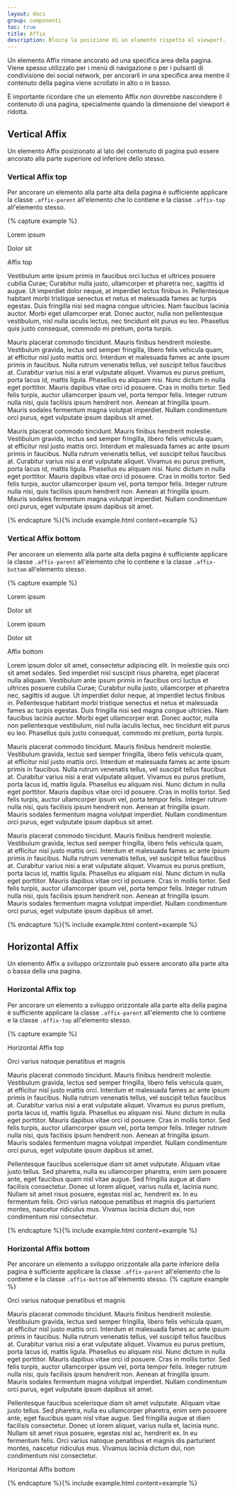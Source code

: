 ```yaml
---
layout: docs
group: componenti
toc: true
title: Affix
description: Blocca la posizione di un elemento rispetto al viewport.
---
```


<style>
  /* Style override for Documentation purposes */
  @media screen and (min-width: 768px) {
    .affix-top {
      top: 129px;
    }
  }
  @media screen and (min-width: 992px) {
    .affix-top {
      top: 89px;
    }
  }
</style>

Un elemento Affix rimane ancorato ad una specifica area della pagina. Viene spesso utilizzato per i menù di navigazione o per i pulsanti di condivisione dei social network, per ancorarli in una specifica area mentre il contenuto della pagina viene scrollato in alto o in basso.

È importante ricordare che un elemento Affix non dovrebbe nascondere il contenuto di una pagina, specialmente quando la dimensione del viewport è ridotta.

## Vertical Affix

Un elemento Affix posizionato al lato del contenuto di pagina può essere ancorato alla parte superiore od inferiore dello stesso.

### Vertical Affix top

Per ancorare un elemento alla parte alta della pagina è sufficiente applicare la classe `.affix-parent` all'elemento che lo contiene e la classe `.affix-top` all'elemento stesso.

{% capture example %}

<div class="affix-example container">
  <div class="row">
    <div class="col-6 col-md-3 p-2 affix-parent">
      <div class="neutral-1-bg-a7 p-3 mb-1">
        <p class="mb-0 white-color">Lorem ipsum</p>
      </div>
      <div class="neutral-1-bg-a7 p-3 mb-1">
        <p class="mb-0 white-color">Dolor sit</p>
      </div>
      <div class="primary-bg p-3 affix-top">
        <p class="mb-0 white-color">Affix top</p>
      </div>
    </div>
    <div class="col-6 col-md-9 p-2">
      <p>Vestibulum ante ipsum primis in faucibus orci luctus et ultrices posuere cubilia Curae; Curabitur nulla justo, ullamcorper et pharetra nec, sagittis id augue. Ut imperdiet dolor neque, at imperdiet lectus finibus in. Pellentesque habitant morbi tristique senectus et netus et malesuada fames ac turpis egestas. Duis fringilla nisi sed magna congue ultricies. Nam faucibus lacinia auctor. Morbi eget ullamcorper erat. Donec auctor, nulla non pellentesque vestibulum, nisl nulla iaculis lectus, nec tincidunt elit purus eu leo. Phasellus quis justo consequat, commodo mi pretium, porta turpis.</p>
      <p class="mb-0 d-none d-md-block">Mauris placerat commodo tincidunt. Mauris finibus hendrerit molestie. Vestibulum gravida, lectus sed semper fringilla, libero felis vehicula quam, at efficitur nisl justo mattis orci. Interdum et malesuada fames ac ante ipsum primis in faucibus. Nulla rutrum venenatis tellus, vel suscipit tellus faucibus at. Curabitur varius nisi a erat vulputate aliquet. Vivamus eu purus pretium, porta lacus id, mattis ligula. Phasellus eu aliquam nisi. Nunc dictum in nulla eget porttitor. Mauris dapibus vitae orci id posuere. Cras in mollis tortor. Sed felis turpis, auctor ullamcorper ipsum vel, porta tempor felis. Integer rutrum nulla nisi, quis facilisis ipsum hendrerit non. Aenean at fringilla ipsum. Mauris sodales fermentum magna volutpat imperdiet. Nullam condimentum orci purus, eget vulputate ipsum dapibus sit amet.</p>
    </div>
  </div>
  <div class="row p-2 d-none d-md-block">
    <p>Mauris placerat commodo tincidunt. Mauris finibus hendrerit molestie. Vestibulum gravida, lectus sed semper fringilla, libero felis vehicula quam, at efficitur nisl justo mattis orci. Interdum et malesuada fames ac ante ipsum primis in faucibus. Nulla rutrum venenatis tellus, vel suscipit tellus faucibus at. Curabitur varius nisi a erat vulputate aliquet. Vivamus eu purus pretium, porta lacus id, mattis ligula. Phasellus eu aliquam nisi. Nunc dictum in nulla eget porttitor. Mauris dapibus vitae orci id posuere. Cras in mollis tortor. Sed felis turpis, auctor ullamcorper ipsum vel, porta tempor felis. Integer rutrum nulla nisi, quis facilisis ipsum hendrerit non. Aenean at fringilla ipsum. Mauris sodales fermentum magna volutpat imperdiet. Nullam condimentum orci purus, eget vulputate ipsum dapibus sit amet.</p>
  </div>
</div>
{% endcapture %}{% include example.html content=example %}

### Vertical Affix bottom

Per ancorare un elemento alla parte alta della pagina è sufficiente applicare la classe `.affix-parent` all'elemento che lo contiene e la classe `.affix-bottom` all'elemento stesso.

{% capture example %}

<div class="affix-example container">
  <div class="row">
    <div class="col-6 col-md-3 p-2 affix-parent">
      <div class="neutral-1-bg-a7 p-3 mb-1">
        <p class="mb-0 white-color">Lorem ipsum</p>
      </div>
      <div class="neutral-1-bg-a7 p-3 mb-1">
        <p class="mb-0 white-color">Dolor sit</p>
      </div>
      <div class="neutral-1-bg-a7 p-3 mb-1">
        <p class="mb-0 white-color">Lorem ipsum</p>
      </div>
      <div class="neutral-1-bg-a7 p-3 mb-1">
        <p class="mb-0 white-color">Dolor sit</p>
      </div>
      <div class="primary-bg p-3 affix-bottom">
        <p class="mb-0 white-color">Affix bottom</p>
      </div>
    </div>
    <div class="col-6 col-md-9 p-2">
      <p>Lorem ipsum dolor sit amet, consectetur adipiscing elit. In molestie quis orci sit amet sodales. Sed imperdiet nisl suscipit risus pharetra, eget placerat nulla aliquam. Vestibulum ante ipsum primis in faucibus orci luctus et ultrices posuere cubilia Curae; Curabitur nulla justo, ullamcorper et pharetra nec, sagittis id augue. Ut imperdiet dolor neque, at imperdiet lectus finibus in. Pellentesque habitant morbi tristique senectus et netus et malesuada fames ac turpis egestas. Duis fringilla nisi sed magna congue ultricies. Nam faucibus lacinia auctor. Morbi eget ullamcorper erat. Donec auctor, nulla non pellentesque vestibulum, nisl nulla iaculis lectus, nec tincidunt elit purus eu leo. Phasellus quis justo consequat, commodo mi pretium, porta turpis.</p>
      <p class="d-none d-md-block">Mauris placerat commodo tincidunt. Mauris finibus hendrerit molestie. Vestibulum gravida, lectus sed semper fringilla, libero felis vehicula quam, at efficitur nisl justo mattis orci. Interdum et malesuada fames ac ante ipsum primis in faucibus. Nulla rutrum venenatis tellus, vel suscipit tellus faucibus at. Curabitur varius nisi a erat vulputate aliquet. Vivamus eu purus pretium, porta lacus id, mattis ligula. Phasellus eu aliquam nisi. Nunc dictum in nulla eget porttitor. Mauris dapibus vitae orci id posuere. Cras in mollis tortor. Sed felis turpis, auctor ullamcorper ipsum vel, porta tempor felis. Integer rutrum nulla nisi, quis facilisis ipsum hendrerit non. Aenean at fringilla ipsum. Mauris sodales fermentum magna volutpat imperdiet. Nullam condimentum orci purus, eget vulputate ipsum dapibus sit amet.</p>
    </div>
  </div>
  <div class="row p-2 d-none d-md-block">
    <p>Mauris placerat commodo tincidunt. Mauris finibus hendrerit molestie. Vestibulum gravida, lectus sed semper fringilla, libero felis vehicula quam, at efficitur nisl justo mattis orci. Interdum et malesuada fames ac ante ipsum primis in faucibus. Nulla rutrum venenatis tellus, vel suscipit tellus faucibus at. Curabitur varius nisi a erat vulputate aliquet. Vivamus eu purus pretium, porta lacus id, mattis ligula. Phasellus eu aliquam nisi. Nunc dictum in nulla eget porttitor. Mauris dapibus vitae orci id posuere. Cras in mollis tortor. Sed felis turpis, auctor ullamcorper ipsum vel, porta tempor felis. Integer rutrum nulla nisi, quis facilisis ipsum hendrerit non. Aenean at fringilla ipsum. Mauris sodales fermentum magna volutpat imperdiet. Nullam condimentum orci purus, eget vulputate ipsum dapibus sit amet.</p>
  </div>
</div>
{% endcapture %}{% include example.html content=example %}

## Horizontal Affix

Un elemento Affix a sviluppo orizzontale può essere ancorato alla parte alta o bassa della una pagina.

### Horizontal Affix top

Per ancorare un elemento a svliuppo orizzontale alla parte alta della pagina è sufficiente applicare la classe `.affix-parent` all'elemento che lo contiene e la classe `.affix-top` all'elemento stesso.

{% capture example %}

<div class="affix-example container affix-parent">
  <div class="primary-bg p-3 mb-1 text-center affix-top">
    <p class="mb-0 white-color">Horizontal Affix top</p>
  </div>
  <div class="row p-5">
    <p class="h3">Orci varius natoque penatibus et magnis</p>
    <p>Mauris placerat commodo tincidunt. Mauris finibus hendrerit molestie. Vestibulum gravida, lectus sed semper fringilla, libero felis vehicula quam, at efficitur nisl justo mattis orci. Interdum et malesuada fames ac ante ipsum primis in faucibus. Nulla rutrum venenatis tellus, vel suscipit tellus faucibus at. Curabitur varius nisi a erat vulputate aliquet. Vivamus eu purus pretium, porta lacus id, mattis ligula. Phasellus eu aliquam nisi. Nunc dictum in nulla eget porttitor. Mauris dapibus vitae orci id posuere. Cras in mollis tortor. Sed felis turpis, auctor ullamcorper ipsum vel, porta tempor felis. Integer rutrum nulla nisi, quis facilisis ipsum hendrerit non. Aenean at fringilla ipsum. Mauris sodales fermentum magna volutpat imperdiet. Nullam condimentum orci purus, eget vulputate ipsum dapibus sit amet.</p>
    <p class="d-none d-md-block">Pellentesque faucibus scelerisque diam sit amet vulputate. Aliquam vitae justo tellus. Sed pharetra, nulla eu ullamcorper pharetra, enim sem posuere ante, eget faucibus quam nisl vitae augue. Sed fringilla augue at diam facilisis consectetur. Donec ut lorem aliquet, varius nulla et, lacinia nunc. Nullam sit amet risus posuere, egestas nisl ac, hendrerit ex. In eu fermentum felis. Orci varius natoque penatibus et magnis dis parturient montes, nascetur ridiculus mus. Vivamus lacinia dictum dui, non condimentum nisi consectetur.</p>
  </div>
</div>
{% endcapture %}{% include example.html content=example %}

### Horizontal Affix bottom

Per ancorare un elemento a sviluppo orizzontale alla parte inferiore della pagina è sufficiente applicare la classe `.affix-parent` all'elemento che lo contiene e la classe `.affix-bottom` all'elemento stesso.
{% capture example %}

<div class="affix-example container affix-parent">
  <div class="row p-5">
    <p class="h3">Orci varius natoque penatibus et magnis</p>
    <p>Mauris placerat commodo tincidunt. Mauris finibus hendrerit molestie. Vestibulum gravida, lectus sed semper fringilla, libero felis vehicula quam, at efficitur nisl justo mattis orci. Interdum et malesuada fames ac ante ipsum primis in faucibus. Nulla rutrum venenatis tellus, vel suscipit tellus faucibus at. Curabitur varius nisi a erat vulputate aliquet. Vivamus eu purus pretium, porta lacus id, mattis ligula. Phasellus eu aliquam nisi. Nunc dictum in nulla eget porttitor. Mauris dapibus vitae orci id posuere. Cras in mollis tortor. Sed felis turpis, auctor ullamcorper ipsum vel, porta tempor felis. Integer rutrum nulla nisi, quis facilisis ipsum hendrerit non. Aenean at fringilla ipsum. Mauris sodales fermentum magna volutpat imperdiet. Nullam condimentum orci purus, eget vulputate ipsum dapibus sit amet.</p>
    <p class="d-none d-md-block">Pellentesque faucibus scelerisque diam sit amet vulputate. Aliquam vitae justo tellus. Sed pharetra, nulla eu ullamcorper pharetra, enim sem posuere ante, eget faucibus quam nisl vitae augue. Sed fringilla augue at diam facilisis consectetur. Donec ut lorem aliquet, varius nulla et, lacinia nunc. Nullam sit amet risus posuere, egestas nisl ac, hendrerit ex. In eu fermentum felis. Orci varius natoque penatibus et magnis dis parturient montes, nascetur ridiculus mus. Vivamus lacinia dictum dui, non condimentum nisi consectetur.</p>
  </div>
  <div class="primary-bg p-3 text-center affix-bottom">
    <p class="mb-0 white-color">Horizontal Affix bottom</p>
  </div>
</div>
{% endcapture %}{% include example.html content=example %}
